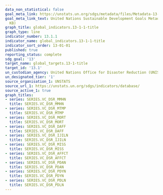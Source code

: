 ```yaml
---
data_non_statistical: false
goal_meta_link: https://unstats.un.org/sdgs/metadata/files/Metadata-13-01-01.pdf
goal_meta_link_text: United Nations Sustainable Development Goals Metadata (PDF 224
  KB)
graph_title: global_indicators.13-1-1-title
graph_type: line
indicator_number: 13.1.1
indicator_name: global_indicators.13-1-1-title
indicator_sort_order: 13-01-01
published: true
reporting_status: complete
sdg_goal: '13'
target_name: global_targets.13-1-title
target_id: '13.1'
un_custodian_agency: United Nations Office for Disaster Reduction (UNISDR)
un_designated_tier: '1'
source_organisation_1: UNSTATS
source_url_1: https://unstats.un.org/sdgs/indicators/database/
source_active_1: true
graph_titles:
- series: SERIES.VC_DSR_MMHN
  title: SERIES.VC_DSR_MMHN
- series: SERIES.VC_DSR_MTMP
  title: SERIES.VC_DSR_MTMP
- series: SERIES.VC_DSR_MORT
  title: SERIES.VC_DSR_MORT
- series: SERIES.VC_DSR_DAFF
  title: SERIES.VC_DSR_DAFF
- series: SERIES.VC_DSR_IJILN
  title: SERIES.VC_DSR_IJILN
- series: SERIES.VC_DSR_MISS
  title: SERIES.VC_DSR_MISS
- series: SERIES.VC_DSR_AFFCT
  title: SERIES.VC_DSR_AFFCT
- series: SERIES.VC_DSR_PDAN
  title: SERIES.VC_DSR_PDAN
- series: SERIES.VC_DSR_PDYN
  title: SERIES.VC_DSR_PDYN
- series: SERIES.VC_DSR_PDLN
  title: SERIES.VC_DSR_PDLN
---
```

